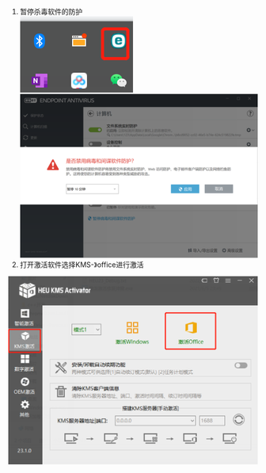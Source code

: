 1. 暂停杀毒软件的防护  
![image](https://github.com/khy527/khy527-Software-installation/blob/main/images/1.png)  
![image](https://github.com/khy527/khy527-Software-installation/blob/main/images/2.png)  
2. 打开激活软件选择KMS-》office进行激活  

![image](https://github.com/khy527/khy527-Software-installation/blob/main/images/3.png)
